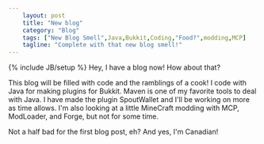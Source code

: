 ```yaml
---
    layout: post
    title: "New blog"
    category: "Blog"
    tags: ["New Blog Smell",Java,Bukkit,Coding,"Food?",modding,MCP]
    tagline: "Complete with that new blog smell!"
---
```

{% include JB/setup %}
Hey, I have a blog now! How about that?

This blog will be filled with code and the ramblings of a cook! I code with Java for making plugins for Bukkit. Maven is one of my favorite tools to deal with Java. I have made the plugin SpoutWallet and I'll be working on more as time allows. I'm also looking at a little MineCraft modding with MCP, ModLoader, and Forge, but not for some time.

Not a half bad for the first blog post, eh? And yes, I'm Canadian!